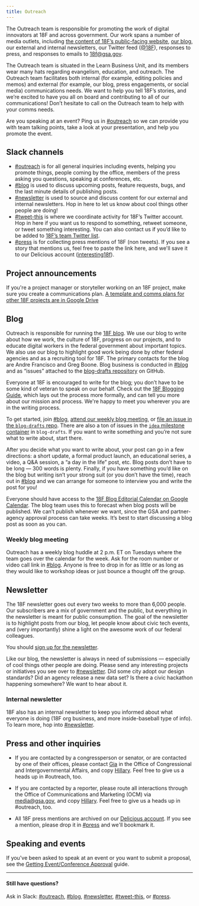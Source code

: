 ```yaml
---
title: Outreach
---
```


The Outreach team is responsible for promoting the work of digital innovators at 18F and across government. Our work spans a number of media outlets, including [the content of 18F’s public-facing website](https://18f.gsa.gov/), [our blog](https://18f.gsa.gov/blog/), our external and internal newsletters, our Twitter feed ([@18F](https://twitter.com/18F)), responses to press, and responses to emails to [18f@gsa.gov](mailto:18f@gsa.gov).

The Outreach team is situated in the Learn Business Unit, and its members wear many hats regarding evangelism, education, and outreach. The Outreach team facilitates both internal (for example, editing policies and memos) and external (for example, our blog, press engagements, or social media) communications needs. We want to help you tell 18F’s stories, and we’re excited to have you all on board and contributing to all of our communications! Don’t hesitate to call on the Outreach team to help with your comms needs.

Are you speaking at an event? Ping us in [#outreach](https://18f.slack.com/archives/outreach) so we can provide you with team talking points, take a look at your presentation, and help you promote the event.

## Slack channels

* [#outreach](https://18f.slack.com/archives/outreach) is for all general inquiries including events, helping you promote things, people coming by the office, members of the press asking you questions, speaking at conferences, etc.
* [#blog](https://18f.slack.com/archives/blog) is used to discuss upcoming posts, feature requests, bugs, and the last minute details of publishing posts.
* [#newsletter](https://18f.slack.com/archives/newsletter) is used to source and discuss content for our external and internal newsletters. Hop in here to let us know about cool things other people are doing!
* [#tweet-this](https://18f.slack.com/archives/tweet-this) is where we coordinate activity for 18F&rsquo;s Twitter account. Hop in here if you want us to respond to something, retweet someone, or tweet something interesting. You can also contact us if you&rsquo;d like to be added to [18F&rsquo;s team Twitter list](https://twitter.com/18F/lists/team).
* [#press](https://18f.slack.com/archives/press) is for collecting press mentions of 18F (non tweets). If you see a story that mentions us, feel free to paste the link here, and we'll save it to our Delicious account ([interesting18f](https://delicious.com/interesting18f)).


## Project announcements

If you're a project manager or storyteller working on an 18F project, make sure you create a communications plan. [A template and comms plans for other 18F projects are in Google Drive](https://goo.gl/2VMKe9)

## Blog
Outreach is responsible for running the [18F blog](https://18f.gsa.gov/news). We use our blog to write about how we work, the culture of 18F, progress on our projects, and to educate digital workers in the federal government about important topics. We also use our blog to highlight good work being done by other federal agencies and as a recruiting tool for 18F. 
The primary contacts for the blog are Andre Francisco and Greg Boone. Blog business is conducted in [#blog](https://18f.slack.com/archives/blog) and as &ldquo;issues&rdquo; attached to the [blog-drafts repository](https://github.com/18F/blog-drafts/issues) on GitHub.

Everyone at 18F is encouraged to write for the blog; you don’t have to be some kind of veteran to speak on our behalf. Check out the [18F Blogging Guide](https://pages.18f.gov/blogging-guide/), which lays out the process more formally, and can tell you more about our mission and process. We're happy to meet you wherever you are in the writing process.

To get started, join [#blog](https://18f.slack.com/archives/blog), [attend our weekly blog meeting](#blog-meeting), or [file an issue in the `blog-drafts` repo](https://github.com/18F/blog-drafts/issues). There are also a ton of issues in the [`idea` milestone container](https://github.com/18F/blog-drafts/issues?q=is%3Aopen+is%3Aissue+milestone%3Aidea) in `blog-drafts`. If you want to write something and you’re not sure what to write about, start there.

After you decide what you want to write about, your post can go in a few directions: a short update, a formal product launch, an educational series, a video, a Q&amp;A session, a &ldquo;a day in the life&rdquo; post, etc. Blog posts don’t have to be long &mdash; 300 words is plenty. Finally, if you have something you’d like on the blog but writing isn’t your strong suit (or you don’t have the time), reach out in [#blog](https://18f.slack.com/archives/blog) and we can arrange for someone to interview you and write the post for you!

Everyone should have access to the [18F Blog Editorial Calendar on Google Calendar](https://www.google.com/calendar/render??tab=mc&pli=1#details_2%7Cdtv-Z3NhLmdvdl9wa2tiZjUzdTFtNmlzOWdpNzZ2MWw4aTVqOEBncm91cC5jYWxlbmRhci5nb29nbGUuY29t-0-0). The blog team uses this to forecast when blog posts will be published. We can’t publish whenever we want, since the GSA and partner-agency approval process can take weeks. It’s best to start discussing a blog post as soon as you can.

### <a name="blog-meeting"></a>Weekly blog meeting
Outreach has a weekly blog huddle at 2 p.m. ET on Tuesdays where the team goes over the calendar for the week. Ask for the room number or video call link in [#blog](https://18f.slack.com/archives/blog). Anyone is free to drop in for as little or as long as they would like to workshop ideas or just bounce a thought off the group.

## Newsletter

The 18F newsletter goes out every two weeks to more than 6,000 people. Our subscribers are a mix of government and the public, but everything in the newsletter is meant for public consumption. The goal of the newsletter is to highlight posts from our blog, let people know about civic tech events, and (very importantly) shine a light on the awesome work of our federal colleagues.

You should [sign up for the newsletter](https://18f.gsa.gov/#newsletter).

Like our blog, the newsletter is always in need of submissions &mdash; especially of cool things other people are doing. Please send any interesting projects or initiatives you see over to [#newsletter](https://18f.slack.com/archives/newsletter). Did some city adopt our design standards? Did an agency release a new data set? Is there a civic hackathon happening somewhere? We want to hear about it.

### Internal newsletter

18F also has an internal newsletter to keep you informed about what everyone is doing (18F org business, and more inside-baseball type of info). To learn more, hop into [#newsletter](https://18f.slack.com/archives/newsletter).

## <a name="press"></a>Press and other inquiries

- If you are contacted by a congressperson or senator, or are contacted by one of their offices, please contact [Gia](mailto:gianelle.rivera@gsa.gov) in the Office of Congressional and Intergovernmental Affairs, and copy [Hillary](mailto:hillary.hartley@gsa.gov). Feel free to give us a heads up in #outreach, too.

- If you are contacted by a reporter, please route all interactions through the Office of Communications and Marketing (OCM)  via [media@gsa.gov](mailto:media@gsa.gov), and copy [Hillary](mailto:hillary.hartley@gsa.gov). Feel free to give us a heads up in #outreach, too.

- All 18F press mentions are archived on our [Delicious account](https://delicious.com/interesting18f). If you see a mention, please drop it in [#press](https://18f.slack.com/archives/press) and we'll bookmark it.

## Speaking and events

If you've been asked to speak at an event or you want to submit a proposal, see the [Getting Event/Conference Approval](https://docs.google.com/document/d/1OjxymrHIU1VREv93HrG1sESzyrtx8B2kl_Ey4IL_4xc/edit) guide.

---

#### Still have questions?

Ask in Slack: [#outreach](https://18f.slack.com/messages/outreach), [#blog](https://18f.slack.com/messages/blog), [#newsletter](https://18f.slack.com/messages/newsletter), [#tweet-this](https://18f.slack.com/messages/tweet-this), or [#press](https://18f.slack.com/messages/press).


